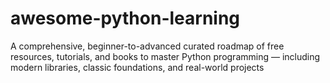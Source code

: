 # awesome-python-learning
A comprehensive, beginner-to-advanced curated roadmap of free resources, tutorials, and books to master Python programming — including modern libraries, classic foundations, and real-world projects
